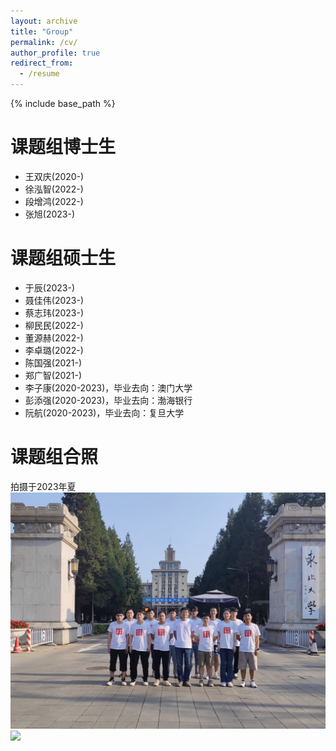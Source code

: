 ```yaml
---
layout: archive
title: "Group"
permalink: /cv/
author_profile: true
redirect_from:
  - /resume
---
```


{% include base_path %}

课题组博士生
======
* 王双庆(2020-)
* 徐泓智(2022-)
* 段增鸿(2022-)
* 张旭(2023-)


课题组硕士生
======
  * 于辰(2023-)<br>
  * 聂佳伟(2023-)<br>
  * 蔡志玮(2023-)<br>
  * 柳民民(2022-)<br>
  * 董源赫(2022-)<br>
  * 李卓璐(2022-)<br>
  * 陈国强(2021-)<br>
  * 郑广智(2021-)<br>
  * 李子康(2020-2023)，毕业去向：澳门大学<br>
  * 彭添强(2020-2023)，毕业去向：渤海银行<br>
  * 阮航(2020-2023)，毕业去向：复旦大学<br>

课题组合照
======
拍摄于2023年夏
<img src='/images/500x300.png'><br>
<img src='/images/2023.png'>

